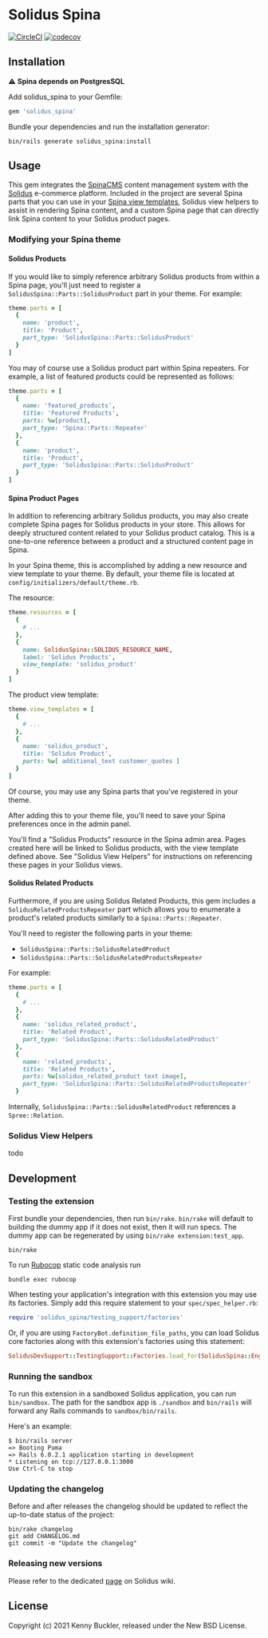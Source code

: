 # Solidus Spina

[![CircleCI](https://circleci.com/gh/kbuckler/solidus_spina.svg?style=shield)](https://circleci.com/gh/kbuckler/solidus_spina)
[![codecov](https://codecov.io/gh/solidusio-contrib/solidus_spina/branch/master/graph/badge.svg)](https://codecov.io/gh/solidusio-contrib/solidus_spina)

## Installation

:warning: **Spina depends on PostgresSQL**

Add solidus_spina to your Gemfile:

```ruby
gem 'solidus_spina'
```

Bundle your dependencies and run the installation generator:

```shell
bin/rails generate solidus_spina:install
```

## Usage

This gem integrates the [SpinaCMS](https://github.com/SpinaCMS/Spina) content management system with the [Solidus](https://github.com/solidusio/solidus) e-commerce platform. Included in the project are several Spina parts that you can use in your [Spina view templates](https://www.spinacms.com/guide/themes/view-templates), Solidus view helpers to assist in rendering Spina content, and a custom Spina page that can directly link Spina content to your Solidus product pages.

### Modifying your Spina theme

#### Solidus Products

If you would like to simply reference arbitrary Solidus products from within a Spina page, you'll just need to register a `SolidusSpina::Parts::SolidusProduct` part in your theme. For example:

```ruby
theme.parts = [
  {
    name: 'product',
    title: 'Product',
    part_type: 'SolidusSpina::Parts::SolidusProduct'
  }
]
```

You may of course use a Solidus product part within Spina repeaters. For example, a list of featured products could be represented as follows:

```ruby
theme.parts = [
  {
    name: 'featured_products',
    title: 'Featured Products',
    parts: %w[product],
    part_type: 'Spina::Parts::Repeater'
  },
  {
    name: 'product',
    title: 'Product',
    part_type: 'SolidusSpina::Parts::SolidusProduct'
  }
]
```

#### Spina Product Pages

In addition to referencing arbitrary Solidus products, you may also create complete Spina pages for Solidus products in your store. This allows for deeply structured content related to your Solidus product catalog. This is a one-to-one reference between a product and a structured content page in Spina.

In your Spina theme, this is accomplished by adding a new resource and view template to your theme. By default, your theme file is located at `config/initializers/default/theme.rb`.

The resource:

```ruby
theme.resources = [
  {
    # ...
  },
  {
    name: SolidusSpina::SOLIDUS_RESOURCE_NAME,
    label: 'Solidus Products',
    view_template: 'solidus_product'
  }
]
```

The product view template:

```ruby
theme.view_templates = [
  {
    # ...
  },
  {
    name: 'solidus_product',
    title: 'Solidus Product',
    parts: %w[ additional_text customer_quotes ]
  }
]
```

Of course, you may use any Spina parts that you've registered in your theme.

After adding this to your theme file, you'll need to save your Spina preferences once in the admin panel.

You'll find a "Solidus Products" resource in the Spina admin area. Pages created here will be linked to Solidus products, with the view template defined above. See "Solidus View Helpers" for instructions on referencing these pages in your Solidus views.

#### Solidus Related Products

Furthermore, if you are using Solidus Related Products, this gem includes a `SolidusRelatedProductsRepeater` part which allows you to enumerate a product's related products similarly to a `Spina::Parts::Repeater`.

You'll need to register the following parts in your theme:

- `SolidusSpina::Parts::SolidusRelatedProduct`
- `SolidusSpina::Parts::SolidusRelatedProductsRepeater`

For example:

```ruby
theme.parts = [
  {
    # ...
  },
  {
    name: 'solidus_related_product',
    title: 'Related Product',
    part_type: 'SolidusSpina::Parts::SolidusRelatedProduct'
  },
  {
    name: 'related_products',
    title: 'Related Products',
    parts: %w[solidus_related_product text image],
    part_type: 'SolidusSpina::Parts::SolidusRelatedProductsRepeater'
  }
```

Internally, `SolidusSpina::Parts::SolidusRelatedProduct` references a `Spree::Relation`.

### Solidus View Helpers

todo

## Development

### Testing the extension

First bundle your dependencies, then run `bin/rake`. `bin/rake` will default to building the dummy
app if it does not exist, then it will run specs. The dummy app can be regenerated by using
`bin/rake extension:test_app`.

```shell
bin/rake
```

To run [Rubocop](https://github.com/bbatsov/rubocop) static code analysis run

```shell
bundle exec rubocop
```

When testing your application's integration with this extension you may use its factories.
Simply add this require statement to your `spec/spec_helper.rb`:

```ruby
require 'solidus_spina/testing_support/factories'
```

Or, if you are using `FactoryBot.definition_file_paths`, you can load Solidus core
factories along with this extension's factories using this statement:

```ruby
SolidusDevSupport::TestingSupport::Factories.load_for(SolidusSpina::Engine)
```

### Running the sandbox

To run this extension in a sandboxed Solidus application, you can run `bin/sandbox`. The path for
the sandbox app is `./sandbox` and `bin/rails` will forward any Rails commands to
`sandbox/bin/rails`.

Here's an example:

```
$ bin/rails server
=> Booting Puma
=> Rails 6.0.2.1 application starting in development
* Listening on tcp://127.0.0.1:3000
Use Ctrl-C to stop
```

### Updating the changelog

Before and after releases the changelog should be updated to reflect the up-to-date status of
the project:

```shell
bin/rake changelog
git add CHANGELOG.md
git commit -m "Update the changelog"
```

### Releasing new versions

Please refer to the dedicated [page](https://github.com/solidusio/solidus/wiki/How-to-release-extensions) on Solidus wiki.

## License

Copyright (c) 2021 Kenny Buckler, released under the New BSD License.
